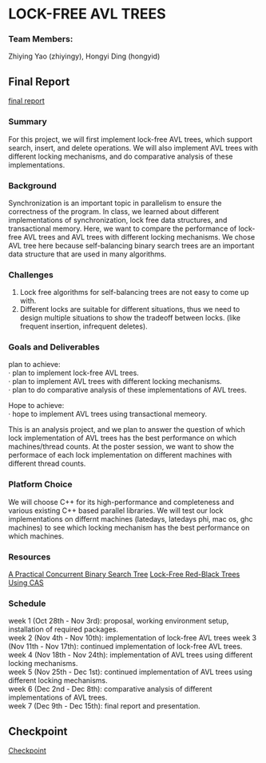 # LOCK-FREE AVL TREES
### Team Members: 
Zhiying Yao (zhiyingy), Hongyi Ding (hongyid)

## Final Report
[final report](https://github.com/zhiyingy/zhiyingy.github.io/blob/zhiyingy-proposal/final.md)

### Summary

For this project, we will first implement lock-free AVL trees, which support search, insert, and delete operations. We will also implement AVL trees with different locking mechanisms, and do comparative analysis of these implementations. 

### Background

Synchronization is an important topic in parallelism to ensure the correctness of the program. In class, we learned about different implementations of synchronization, lock free data structures, and transactional memory. Here, we want to compare the performance of lock-free AVL trees and AVL trees with different locking mechanisms. We chose AVL tree here because self-balancing binary search trees are an important data structure that are used in many algorithms.

### Challenges
1. Lock free algorithms for self-balancing trees are not easy to come up with.<br />
2. Different locks are suitable for different situations, thus we need to design multiple situations to show the tradeoff between locks. (like frequent insertion, infrequent deletes).

### Goals and Deliverables

plan to achieve: <br />
· plan to implement lock-free AVL trees. <br />
· plan to implement AVL trees with different locking mechanisms. <br />
· plan to do comparative analysis of these implementations of AVL trees.

Hope to achieve: <br />
· hope to implement AVL trees using transactional memeory.

This is an analysis project, and we plan to answer the question of which lock implementation of AVL trees has the best performance on which machines/thread counts. At the poster session, we want to show the performace of each lock implementation on different machines with different thread counts. 

### Platform Choice
We will choose C++ for its high-performance and completeness and various existing C++ based parallel libraries. We will test our lock implementations on differnt machines (latedays, latedays phi, mac os, ghc machines) to see which locking mechanism has the best performance on which machines.

### Resources
[A Practical Concurrent Binary Search Tree](https://stanford-ppl.github.io/website/papers/ppopp207-bronson.pdf)
[Lock-Free Red-Black Trees Using CAS](https://www.cs.umanitoba.ca/~hacamero/Research/RBTreesKim.pdf)

### Schedule
week 1 (Oct 28th - Nov 3rd): proposal, working environment setup, installation of required packages. <br />
week 2 (Nov 4th - Nov 10th): implementation of lock-free AVL trees
week 3 (Nov 11th - Nov 17th): continued implementation of lock-free AVL trees.<br />
week 4 (Nov 18th - Nov 24th): implementation of AVL trees using different locking mechanisms.<br />
week 5 (Nov 25th - Dec 1st): continued implementation of AVL trees using different locking mechanisms.<br />
week 6 (Dec 2nd - Dec 8th): comparative analysis of different implementations of AVL trees. <br />
week 7 (Dec 9th - Dec 15th): final report and presentation.<br />

## Checkpoint
[Checkpoint](https://github.com/zhiyingy/zhiyingy.github.io/blob/master/checkpoint.md)
